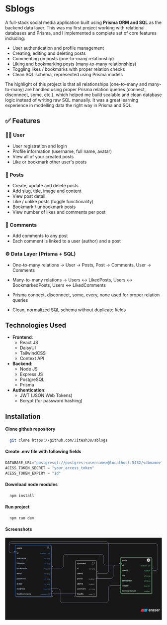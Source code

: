 # Sblogs

A full-stack social media application built using **Prisma ORM and SQL** as the backend data layer.
This was my first project working with relational databases and Prisma, and I implemented a complete set of core features including:

- User authentication and profile management
- Creating, editing and deleting posts
- Commenting on posts (one-to-many relationship)
- Liking and bookmarking posts (many-to-many relationships)
- Toggling likes / bookmarks with proper relation checks
- Clean SQL schema, represented using Prisma models

The highlight of this project is that all relationships (one-to-many and many-to-many) are handled using proper Prisma relation queries (connect, disconnect, some, etc.), which helped me build scalable and clean database logic instead of writing raw SQL manually. It was a great learning experience in modelling data the right way in Prisma and SQL.

## ✅ Features

### 🧑‍💻 User
- User registration and login
- Profile information (username, full name, avatar)
- View all of your created posts
- Like or bookmark other user's posts

### 📝 Posts
- Create, update and delete posts
- Add slug, title, image and content
- View post detail
- Like / unlike posts (toggle functionality)
- Bookmark / unbookmark posts
- View number of likes and comments per post

### 💬 Comments
- Add comments to any post
- Each comment is linked to a user (author) and a post

### ⚙ Data Layer (Prisma + SQL)

- One-to-many relations → User → Posts, Post → Comments, User → Comments

- Many-to-many relations → Users ↔ LikedPosts, Users ↔ BookmarkedPosts, Users ↔ LikedComments

- Prisma connect, disconnect, some, every, none used for proper relation queries

- Clean, normalized SQL schema without duplicate fields


## Technologies Used

- **Frontend**:
    - React JS
    - DaisyUI
    - TailwindCSS
    - Context API
- **Backend**: 
   - Node JS
   - Express JS
   - PostgreSQL
   - Prisma
- **Authentication**:
    - JWT (JSON Web Tokens)         
    - Bcrypt (for password hashing)

## Installation

#### Clone github repository
```bash
  git clone https://github.com/Jitesh38/sblogs
```

#### Create .env file with following fields
```javascript
DATABASE_URL="postgresql://postgres:<username>@localhost:5432/<dbname>?schema=public"
ACESS_TOKEN_SECRET = "your_access_token"
ACESS_TOKEN_EXPIRY = "1d"
```

#### Download node modules
```bash
  npm install
```

#### Run project 
```bash
  npm run dev
```
    
#### Screenshots

![Database Design](/screenshots/db_design.png)